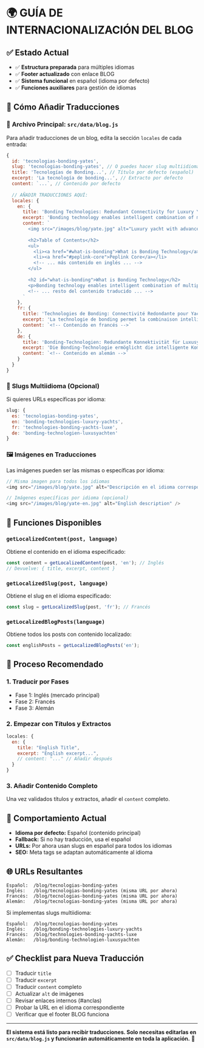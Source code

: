 # 🌍 GUÍA DE INTERNACIONALIZACIÓN DEL BLOG

## ✅ **Estado Actual**

- ✅ **Estructura preparada** para múltiples idiomas
- ✅ **Footer actualizado** con enlace BLOG
- ✅ **Sistema funcional** en español (idioma por defecto)
- ✅ **Funciones auxiliares** para gestión de idiomas

## 🎯 **Cómo Añadir Traducciones**

### 📍 **Archivo Principal:** `src/data/blog.js`

Para añadir traducciones de un blog, edita la sección `locales` de cada entrada:

```javascript
{
  id: 'tecnologias-bonding-yates',
  slug: 'tecnologias-bonding-yates', // O puedes hacer slug multiidioma
  title: 'Tecnologías de Bonding...', // Título por defecto (español)
  excerpt: 'La tecnología de bonding...', // Extracto por defecto
  content: `...`, // Contenido por defecto
  
  // AÑADIR TRADUCCIONES AQUÍ:
  locales: {
    en: {
      title: 'Bonding Technologies: Redundant Connectivity for Luxury Yachts',
      excerpt: 'Bonding technology enables intelligent combination of multiple internet connections...',
      content: `
        <img src="/images/blog/yate.jpg" alt="Luxury yacht with advanced connectivity technologies" class="featured-image" />
        
        <h2>Table of Contents</h2>
        <ul>
          <li><a href="#what-is-bonding">What is Bonding Technology</a></li>
          <li><a href="#peplink-core">Peplink Core</a></li>
          <!-- ... más contenido en inglés ... -->
        </ul>
        
        <h2 id="what-is-bonding">What is Bonding Technology</h2>
        <p>Bonding technology enables intelligent combination of multiple internet connections...</p>
        <!-- ... resto del contenido traducido ... -->
      `
    },
    fr: {
      title: 'Technologies de Bonding: Connectivité Redondante pour Yachts de Luxe',
      excerpt: 'La technologie de bonding permet la combinaison intelligente...',
      content: `<!-- Contenido en francés -->`
    },
    de: {
      title: 'Bonding-Technologien: Redundante Konnektivität für Luxusyachten',
      excerpt: 'Die Bonding-Technologie ermöglicht die intelligente Kombination...',
      content: `<!-- Contenido en alemán -->`
    }
  }
}
```

### 🔗 **Slugs Multiidioma (Opcional)**

Si quieres URLs específicas por idioma:

```javascript
slug: {
  es: 'tecnologias-bonding-yates',
  en: 'bonding-technologies-luxury-yachts',
  fr: 'technologies-bonding-yachts-luxe',
  de: 'bonding-technologien-luxusyachten'
}
```

### 🖼️ **Imágenes en Traducciones**

Las imágenes pueden ser las mismas o específicas por idioma:

```javascript
// Misma imagen para todos los idiomas
<img src="/images/blog/yate.jpg" alt="Descripción en el idioma correspondiente" />

// Imágenes específicas por idioma (opcional)
<img src="/images/blog/yate-en.jpg" alt="English description" />
```

## 🚀 **Funciones Disponibles**

### `getLocalizedContent(post, language)`
Obtiene el contenido en el idioma especificado:
```javascript
const content = getLocalizedContent(post, 'en'); // Inglés
// Devuelve: { title, excerpt, content }
```

### `getLocalizedSlug(post, language)`
Obtiene el slug en el idioma especificado:
```javascript
const slug = getLocalizedSlug(post, 'fr'); // Francés
```

### `getLocalizedBlogPosts(language)`
Obtiene todos los posts con contenido localizado:
```javascript
const englishPosts = getLocalizedBlogPosts('en');
```

## 📝 **Proceso Recomendado**

### 1. **Traducir por Fases**
- Fase 1: Inglés (mercado principal)
- Fase 2: Francés 
- Fase 3: Alemán

### 2. **Empezar con Títulos y Extractos**
```javascript
locales: {
  en: {
    title: "English Title",
    excerpt: "English excerpt...",
    // content: "..." // Añadir después
  }
}
```

### 3. **Añadir Contenido Completo**
Una vez validados títulos y extractos, añadir el `content` completo.

## 🔧 **Comportamiento Actual**

- **Idioma por defecto:** Español (contenido principal)
- **Fallback:** Si no hay traducción, usa el español
- **URLs:** Por ahora usan slugs en español para todos los idiomas
- **SEO:** Meta tags se adaptan automáticamente al idioma

## 🌐 **URLs Resultantes**

```
Español:  /blog/tecnologias-bonding-yates
Inglés:   /blog/tecnologias-bonding-yates (misma URL por ahora)
Francés:  /blog/tecnologias-bonding-yates (misma URL por ahora)
Alemán:   /blog/tecnologias-bonding-yates (misma URL por ahora)
```

Si implementas slugs multiidioma:
```
Español:  /blog/tecnologias-bonding-yates
Inglés:   /blog/bonding-technologies-luxury-yachts
Francés:  /blog/technologies-bonding-yachts-luxe
Alemán:   /blog/bonding-technologien-luxusyachten
```

## ✅ **Checklist para Nueva Traducción**

- [ ] Traducir `title`
- [ ] Traducir `excerpt` 
- [ ] Traducir `content` completo
- [ ] Actualizar `alt` de imágenes
- [ ] Revisar enlaces internos (#anclas)
- [ ] Probar la URL en el idioma correspondiente
- [ ] Verificar que el footer BLOG funciona

---

**El sistema está listo para recibir traducciones. Solo necesitas editarlas en `src/data/blog.js` y funcionarán automáticamente en toda la aplicación.** 🚀